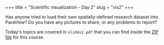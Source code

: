 +++
title = "Scientific visualization - Day 2"
slug = "vis2"
+++

Has anyone tried to load their own spatially-defined research dataset into ParaView? Do you have any pictures to share,
or any problems to report?

<!-- In this session we will -->

<!-- 1. run some exercises from this morning, -->
<!-- 1. answer any questions, and -->
<!-- 1. review the program for the afternoon (including the exercises). -->

<!-- ### Afternon materials -->

<!-- You have **1h30m** of videos to watch this afternoon! These videos were created in May-June 2020, so in few places -->
<!-- (especially the remote and distributed visualization part) the commands point to the older cluster modules. I added the -->
<!-- updated commands next to the videos. -->

Today's topics are covered in `slides2.pdf` that you can find inside the
[ZIP file](https://bit.ly/paraviewzipp) for this course.

<!-- Do not try to run remote visualization demos on Cassiopeia training cluster: it is not powerful enough to do -->
<!-- any CPU rendering (multi-way virtual CPUs), and it does not have GPUs (and I shut it down before the next -->
<!-- school). If you have a Compute Canada account, you can try a small-scale client-server visualization on Cedar, -->
<!-- and a large-scale remote visualization only if you feel ambitious. -->

<!-- For the hands-on, we'll be focusing mostly on GUI animation and scripting. -->
